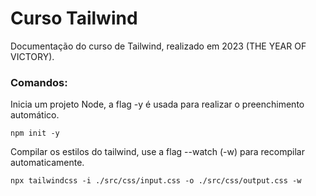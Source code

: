 # Curso Tailwind

Documentação do curso de Tailwind, realizado em 2023 (THE YEAR OF VICTORY).

### Comandos:

Inicia um projeto Node, a flag -y é usada para realizar o preenchimento automático.

```
npm init -y
```

Compilar os estilos do tailwind, use a flag --watch (-w) para recompilar automaticamente.

```
npx tailwindcss -i ./src/css/input.css -o ./src/css/output.css -w
```
